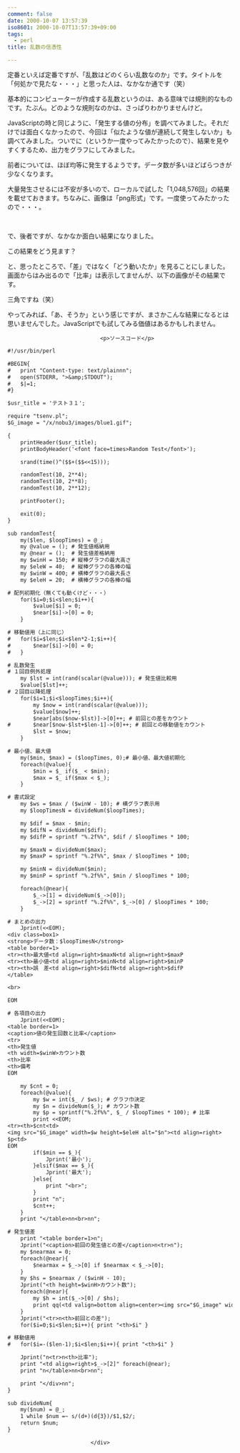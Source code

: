```yaml
---
comment: false
date: 2000-10-07 13:57:39
iso8601: 2000-10-07T13:57:39+09:00
tags:
  - perl
title: 乱数の信憑性

---
```


<div class="entry-body">
                                 <p>定番といえば定番ですが、「乱数はどのくらい乱数なのか」です。タイトルを「何処かで見たな・・・」と思った人は、なかなか通です（笑） </p>

<p>基本的にコンピューターが作成する乱数というのは、ある意味では規則的なものです。たぶん。どのような規則なのかは、さっぱりわかりませんけど。 </p>

<p>JavaScriptの時と同じように、「発生する値の分布」を調べてみました。それだけでは面白くなかったので、今回は「似たような値が連続して発生しないか」も調べてみました。ついでに（というか一度やってみたかったので）、結果を見やすくするため、出力をグラフにしてみました。 </p>

<p>前者については、ほぼ均等に発生するようです。データ数が多いほどばらつきが少なくなります。 </p>

<p>大量発生させるには不安が多いので、ローカルで試した「1,048,576回」の結果を載せておきます。ちなみに、画像は「png形式」です。一度使ってみたかったので・・・。 </p>

<p><br /></p>

<p>で、後者ですが、なかなか面白い結果になりました。 </p>

<p></p>

<p>この結果をどう見ます？ </p>

<p>と、思ったところで、「差」ではなく「どう動いたか」を見ることにしました。画面からはみ出るので「比率」は表示してませんが、以下の画像がその結果です。 </p>

<p></p>

<p>三角ですね（笑） </p>

<p>やってみれば、「あ、そうか」という感じですが、まさかこんな結果になるとは思いませんでした。JavaScriptでも試してみる価値はあるかもしれません。</p>
                              
                                 <p>ソースコード</p>

```default
#!/usr/bin/perl

#BEGIN{
#   print "Content-type: text/plainnn";
#   open(STDERR, ">&amp;STDOUT");
#   $|=1;
#}

$usr_title = 'テスト３１';

require "tsenv.pl";
$G_image = "/x/nobu3/images/blue1.gif";

{
    printHeader($usr_title);
    printBodyHeader('<font face=times>Random Test</font>');

    srand(time()^($$+($$<<15)));

    randomTest(10, 2**4);
    randomTest(10, 2**8);
    randomTest(10, 2**12);

    printFooter();

    exit(0);
}

sub randomTest{
    my($len, $loopTimes) = @_;
    my @value = (); # 発生値格納用
    my @near = ();  # 発生値差格納用
    my $winH = 150; # 縦棒グラフの最大高さ
    my $eleW = 40;  # 縦棒グラフの各棒の幅
    my $winW = 400; # 横棒グラフの最大長さ
    my $eleH = 20;  # 横棒グラフの各棒の幅

# 配列初期化（無くても動くけど・・・）
    for($i=0;$i<$len;$i++){
        $value[$i] = 0;
        $near[$i]->[0] = 0;
    }

# 移動値用（上に同じ）
#   for($i=$len;$i<$len*2-1;$i++){
#       $near[$i]->[0] = 0;
#   }

# 乱数発生
# １回目例外処理
    my $lst = int(rand(scalar(@value))); # 発生値比較用
    $value[$lst]++;
# ２回目以降処理
    for($i=1;$i<$loopTimes;$i++){
        my $now = int(rand(scalar(@value)));
        $value[$now]++;
        $near[abs($now-$lst)]->[0]++; # 前回との差をカウント
#       $near[$now-$lst+$len-1]->[0]++; # 前回との移動値をカウント
        $lst = $now;
    }

# 最小値、最大値
    my($min, $max) = ($loopTimes, 0);# 最小値、最大値初期化
    foreach(@value){
        $min = $_ if($_ < $min);
        $max = $_ if($max < $_);
    }

# 書式設定
    my $ws = $max / ($winW - 10); # 横グラフ表示用
    my $loopTimesN = divideNum($loopTimes);

    my $dif = $max - $min;
    my $difN = divideNum($dif);
    my $difP = sprintf "%.2f%%", $dif / $loopTimes * 100;

    my $maxN = divideNum($max);
    my $maxP = sprintf "%.2f%%", $max / $loopTimes * 100;

    my $minN = divideNum($min);
    my $minP = sprintf "%.2f%%", $min / $loopTimes * 100;

    foreach(@near){
        $_->[1] = divideNum($_->[0]);
        $_->[2] = sprintf "%.2f%%", $_->[0] / $loopTimes * 100;
    }

# まとめの出力
    Jprint(<<EOM);
<div class=box1>
<strong>データ数：$loopTimesN</strong>
<table border=1>
<tr><th>最大値<td align=right>$maxN<td align=right>$maxP
<tr><th>最小値<td align=right>$minN<td align=right>$minP
<tr><th>誤　差<td align=right>$difN<td align=right>$difP
</table>

<br>

EOM

# 各項目の出力
    Jprint(<<EOM);
<table border=1>
<caption>値の発生回数と比率</caption>
<tr>
<th>発生値
<th width=$winW>カウント数
<th>比率
<th>備考
EOM

    my $cnt = 0;
    foreach(@value){
        my $w = int($_ / $ws); # グラフ巾決定
        my $n = divideNum($_); # カウント数
        my $p = sprintf("%.2f%%", $_ / $loopTimes * 100); # 比率
        print <<EOM;
<tr><th>$cnt<td>
<img src="$G_image" width=$w height=$eleH alt="$n"><td align=right>
$p<td>
EOM
        if($min == $_){
            Jprint('最小');
        }elsif($max == $_){
            Jprint('最大');
        }else{
            print "<br>";
        }
        print "n";
        $cnt++;
    }
    print "</table>nn<br>nn";

# 発生値差
    print "<table border=1>n";
    Jprint("<caption>前回の発生値との差</caption>n<tr>n");
    my $nearmax = 0;
    foreach(@near){
        $nearmax = $_->[0] if $nearmax < $_->[0];
    }
    my $hs = $nearmax / ($winH - 10);
    Jprint("<th height=$winH>カウント数");
    foreach(@near){
        my $h = int($_->[0] / $hs);
        print qq(<td valign=bottom align=center><img src="$G_image" width=$eleW height=$h alt="$_->[1]">);
    }
    Jprint("<tr>n<th>前回との差");
    for($i=0;$i<$len;$i++){ print "<th>$i" }

# 移動値用
#   for($i=-($len-1);$i<$len;$i++){ print "<th>$i" }

    Jprint("n<tr>n<th>比率");
    print "<td align=right>$_->[2]" foreach(@near);
    print "n</table>nn<br>nn";

    print "</div>nn";
}

sub divideNum{
    my($num) = @_;
    1 while $num =~ s/(d+)(d{3})/$1,$2/;
    return $num;
}
```
                              </div>
    	